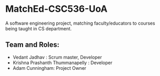 # MatchEd-CSC536-UoA
A software engineering project, matching faculty/educators to courses being taught in CS department.

## Team and Roles:

- Vedant Jadhav : Scrum master, Developer
- Krishna Prashanth Thummanapelly : Developer
- Adam Cunningham: Project Owner